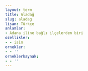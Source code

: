 ```yaml
---
layout: term
title: Aladağ
slug: aladag
lisan: Türkçe
anlamlar:
- Adana iline bağlı ilçelerden biri
ozellikler:
- - isim
ornekler:
- - ''
orneklerkaynak:
- - ''
---
```

